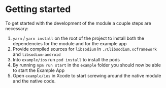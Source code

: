 # Getting started

To get started with the development of the module a couple steps are necessary:

1. `yarn` / `yarn install` on the root of the project to install both the dependencies for the module and for the example app
2. Provide compiled sources for `libsodium` in `./Clibsodium.xcframework` and `libsodium-android`
3. Into `example/ios` run `pod install` to install the pods
4. By running `npm run start` in the `example` folder you should now be able to start the Example App
5. Open `example/ios` in Xcode to start screwing around the native module and the native code.
